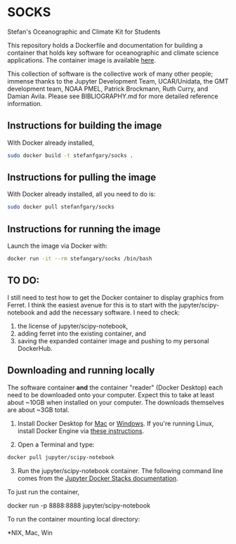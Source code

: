 # SOCKS
Stefan's Oceanographic and Climate Kit for Students

This repository holds a Dockerfile and documentation for
building a container that holds key software for oceanographic
and climate science applications.  The container image is
available [here](https://hub.docker.com/stefanfgary/socks).

This collection of software is the collective work of many
other people; immense thanks to the Jupyter Development
Team, UCAR/Unidata, the GMT development team, NOAA PMEL,
Patrick Brockmann, Ruth Curry, and Damian Avila.  Please see
BIBLIOGRAPHY.md for more detailed reference information.

## Instructions for building the image

With Docker already installed,

```bash
sudo docker build -t stefanfgary/socks .
```

## Instructions for pulling the image

With Docker already installed, all you need to do is:

```bash
sudo docker pull stefanfgary/socks
```

## Instructions for running the image

Launch the image via Docker with:

```bash
docker run -it --rm stefangary/socks /bin/bash
```

## TO DO:

I still need to test how to get the Docker container to display graphics
from Ferret.  I think the easiest avenue for this is to start with
the jupyter/scipy-notebook and add the necessary software.  I need to check:
1. the license of jupyter/scipy-notebook,
2. adding ferret into the existing container, and
3. saving the expanded container image and pushing to my personal DockerHub.

## Downloading and running locally

The software container **and** the container "reader" (Docker Desktop) each need to be downloaded onto your computer.  Expect this to take at least about ~10GB when installed on your computer.  The downloads themselves are about ~3GB total.

1. Install Docker Desktop for [Mac](https://hub.docker.com/editions/community/docker-ce-desktop-mac) or [Windows](https://hub.docker.com/editions/community/docker-ce-desktop-windows). If you're running Linux, install Docker Engine via [these instructions](https://docs.docker.com/engine/install/ubuntu).

2. Open a Terminal and type:

```bash
docker pull jupyter/scipy-notebook
```

3. Run the jupyter/scipy-notebook container.  The following command line comes from the [Jupyter Docker Stacks documentation](https://jupyter-docker-stacks.readthedocs.io/en/latest/index.html).

To just run the container,

docker run -p 8888:8888 jupyter/scipy-notebook

To run the container mounting local directory:

*NIX, Mac, Win


